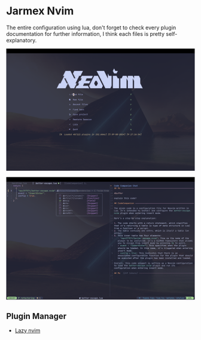 # Jarmex Nvim

The entire configuration using lua, don't forget to check every plugin
documentation for further information, I think each files is pretty
self-explanatory.

![image](https://github.com/jarmex/nvim/blob/main/baseimage.png?raw=true)

![image](https://github.com/jarmex/nvim/blob/main/ai.png?raw=true)

## Plugin Manager

- [Lazy nvim](https://github.com/folke/lazy.nvim)

<!-- plugins:start -->
